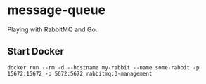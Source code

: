 # message-queue

Playing with RabbitMQ and Go.

## Start Docker

`docker run --rm -d --hostname my-rabbit --name some-rabbit -p 15672:15672 -p 5672:5672 rabbitmq:3-management`
